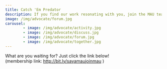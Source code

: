 ```yaml
---
title: Catch 'Em Predator
description: If you find our work resonating with you, join the MAU team as a member today, you will receive exclusive opportunities for capacity building,leading projects, networking with subject matter experts in child protection, and also make friends with people who are also passionate about the cause. 
image: /img/advocate/forum.jpg
carousel:
        - image: /img/advocate/activity.jpg
        - image: /img/advocate/discuss.jpg
        - image: /img/advocate/forum.jpg
        - image: /img/advocate/together.jpg
---
```


What are you waiting for? Just click the link below!  
(membership link: <http://bit.ly/sayamaujoinmau> )
